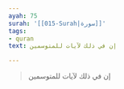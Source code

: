 ```yaml
---
ayah: 75
surah: '[[015-Surah|سورة]]'
tags:
- quran
text: إن في ذلك لآيات للمتوسمين

---
```

> إن في ذلك لآيات للمتوسمين
